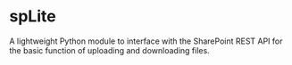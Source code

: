 # spLite
A lightweight Python module to interface with the SharePoint REST API for the basic function of uploading and downloading files. 
